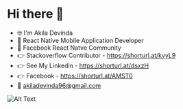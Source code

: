 # Hi there 👋

- 🤓 I'm Akila Devinda
- 📱 React Native Mobile Application Developer
- 🤖 Facebook React Natve Community 
- 👉 Stackoverflow Contributor - https://shorturl.at/kvyL9
- 👉 See My Linkedin - https://shorturl.at/dsxzH
- 👉 Facebook - https://shorturl.at/AMST0
- 📧 akiladevinda96@gmail.com

![Alt Text](https://i.stack.imgur.com/dwyhW.gif)
